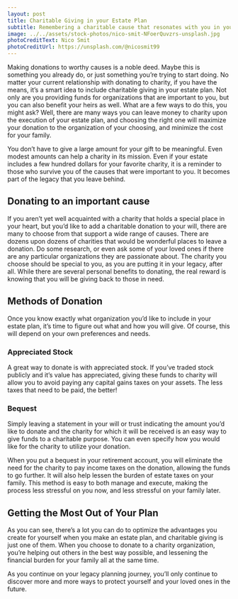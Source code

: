 ```yaml
---
layout: post
title: Charitable Giving in your Estate Plan
subtitle: Remembering a charitable cause that resonates with you in your estate plan.
image: ../../assets/stock-photos/nico-smit-NFoerQuvzrs-unsplash.jpg
photoCreditText: Nico Smit
photoCreditUrl: https://unsplash.com/@nicosmit99
---
```

Making donations to worthy causes is a noble deed. Maybe this is something you already do, or just something you’re trying to start doing. No matter your current relationship with donating to charity, if you have the means, it’s a smart idea to include charitable giving in your estate plan. Not only are you providing funds for organizations that are important to you, but you can also benefit your heirs as well. What are a few ways to do this, you might ask? Well, there are many ways you can leave money to charity upon the execution of your estate plan, and choosing the right one will maximize your donation to the organization of your choosing, and minimize the cost for your family.

You don’t have to give a large amount for your gift to be meaningful. Even modest amounts can help a charity in its mission. Even if your estate includes a few hundred dollars for your favorite charity, it is a reminder to those who survive you of the causes that were important to you. It becomes part of the legacy that you leave behind.

## Donating to an important cause
If you aren’t yet well acquainted with a charity that holds a special place in your heart, but you’d like to add a charitable donation to your will, there are many to choose from that support a wide range of causes. There are dozens upon dozens of charities that would be wonderful places to leave a donation. Do some research, or even ask some of your loved ones if there are any particular organizations they are passionate about. The charity you choose should be special to you, as you are putting it in your legacy, after all. While there are several personal benefits to donating, the real reward is knowing that you will be giving back to those in need.

## Methods of Donation
Once you know exactly what organization you’d like to include in your estate plan, it’s time to figure out what and how you will give. Of course, this will depend on your own preferences and needs.

### Appreciated Stock
A great way to donate is with appreciated stock. If you’ve traded stock publicly and it’s value has appreciated, giving these funds to charity will allow you to avoid paying any capital gains taxes on your assets. The less taxes that need to be paid, the better!

### Bequest
Simply leaving a statement in your will or trust indicating the amount you’d like to donate and the charity for which it will be received is an easy way to give funds to a charitable purpose. You can even specify how you would like for the charity to utilize your donation.

When you put a bequest in your retirement account, you will eliminate the need for the charity to pay income taxes on the donation, allowing the funds to go further. It will also help lessen the burden of estate taxes on your family. This method is easy to both manage and execute, making the process less stressful on you now, and less stressful on your family later. 

## Getting the Most Out of Your Plan
As you can see, there’s a lot you can do to optimize the advantages you create for yourself when you make an estate plan, and charitable giving is just one of them. When you choose to donate to a charity organization, you’re helping out others in the best way possible, and lessening the financial burden for your family all at the same time.

As you continue on your legacy planning journey, you’ll only continue to discover more and more  ways to protect yourself and your loved ones in the future. 
